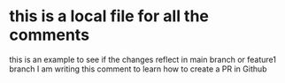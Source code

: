 # this is a local file for all the comments

this is an example to see if the changes reflect in main branch or feature1 branch
I am writing this comment to learn how to create a PR in Github